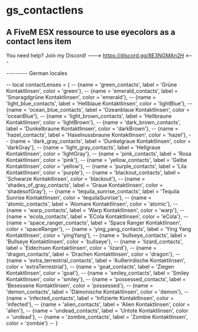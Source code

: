 # gs_contactlens
A FiveM ESX ressource to use eyecolors as a contact lens item
--
You need help? Join my Discord! ---> https://discord.gg/8E3NGMAn2H <---

--------- German locales

-- local contactLenses = {
--     {name = 'green_contacts', label = 'Grüne Kontaktlinsen', color = 'green'},
--     {name = 'emerald_contacts', label = 'Smaragdgrüne Kontaktlinsen', color = 'emerald'},
--     {name = 'light_blue_contacts', label = 'Hellblaue Kontaktlinsen', color = 'lightBlue'},
--     {name = 'ocean_blue_contacts', label = 'Ozeanblaue Kontaktlinsen', color = 'oceanBlue'},
--     {name = 'light_brown_contacts', label = 'Hellbraune Kontaktlinsen', color = 'lightBrown'},
--     {name = 'dark_brown_contacts', label = 'Dunkelbraune Kontaktlinsen', color = 'darkBrown'},
--     {name = 'hazel_contacts', label = 'Haselnussbraune Kontaktlinsen', color = 'hazel'},
--     {name = 'dark_gray_contacts', label = 'Dunkelgraue Kontaktlinsen', color = 'darkGray'},
--     {name = 'light_gray_contacts', label = 'Hellgraue Kontaktlinsen', color = 'lightGray'},
--     {name = 'pink_contacts', label = 'Rosa Kontaktlinsen', color = 'pink'},
--     {name = 'yellow_contacts', label = 'Gelbe Kontaktlinsen', color = 'yellow'},
--     {name = 'purple_contacts', label = 'Lila Kontaktlinsen', color = 'purple'},
--     {name = 'blackout_contacts', label = 'Schwarze Kontaktlinsen', color = 'blackout'},
--     {name = 'shades_of_gray_contacts', label = 'Graue Kontaktlinsen', color = 'shadesofGray'},
--     {name = 'tequila_sunrise_contacts', label = 'Tequila Sunrise Kontaktlinsen', color = 'tequilaSunrise'},
--     {name = 'atomic_contacts', label = 'Atomare Kontaktlinsen', color = 'atomic'},
--     {name = 'warp_contacts', label = 'Warp Kontaktlinsen', color = 'warp'},
--     {name = 'ecola_contacts', label = 'ECola Kontaktlinsen', color = 'eCola'},
--     {name = 'space_ranger_contacts', label = 'Space Ranger Kontaktlinsen', color = 'spaceRanger'},
--     {name = 'ying_yang_contacts', label = 'Ying Yang Kontaktlinsen', color = 'yingYang'},
--     {name = 'bullseye_contacts', label = 'Bullseye Kontaktlinsen', color = 'bullseye'},
--     {name = 'lizard_contacts', label = 'Eidechsen Kontaktlinsen', color = 'lizard'},
--     {name = 'dragon_contacts', label = 'Drachen Kontaktlinsen', color = 'dragon'},
--     {name = 'extra_terrestrial_contacts', label = 'Außerirdische Kontaktlinsen', color = 'extraTerrestrial'},
--     {name = 'goat_contacts', label = 'Ziegen Kontaktlinsen', color = 'goat'},
--     {name = 'smiley_contacts', label = 'Smiley Kontaktlinsen', color = 'smiley'},
--     {name = 'possessed_contacts', label = 'Besessene Kontaktlinsen', color = 'possessed'},
--     {name = 'demon_contacts', label = 'Dämonische Kontaktlinsen', color = 'demon'},
--     {name = 'infected_contacts', label = 'Infizierte Kontaktlinsen', color = 'infected'},
--     {name = 'alien_contacts', label = 'Alien Kontaktlinsen', color = 'alien'},
--     {name = 'undead_contacts', label = 'Untote Kontaktlinsen', color = 'undead'},
--     {name = 'zombie_contacts', label = 'Zombie Kontaktlinsen', color = 'zombie'}
-- }
